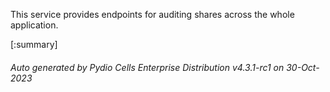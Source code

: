 






This service provides endpoints for auditing shares across the whole application.

[:summary]

###### Auto generated by Pydio Cells Enterprise Distribution v4.3.1-rc1 on 30-Oct-2023
